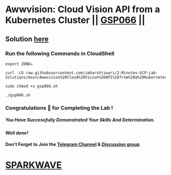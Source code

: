# Awwvision: Cloud Vision API from a Kubernetes Cluster || [GSP066](https://www.cloudskillsboost.google/focuses/1241?parent=catalog) ||

## Solution [here](https://youtu.be/6z47q_JfW7A)

### Run the following Commands in CloudShell

```
export ZONE=
```
```
curl -LO raw.githubusercontent.com/imharshtiwari/2-Minutes-GCP-Lab-Solutions/main/Awwvision%20Cloud%20Vision%20API%20from%20a%20Kubernetes%20Cluster/gsp066.sh

sudo chmod +x gsp066.sh

./gsp066.sh
```

### Congratulations 🎉 for Completing the Lab !

##### *You Have Successfully Demonstrated Your Skills And Determination.*

#### *Well done!*

#### Don't Forget to Join the [Telegram Channel](https://t.me/sparkwave.01) & [Discussion group](https://t.me/sparkwave.01chats)

# [SPARKWAVE](https://www.youtube.com/@sparkwave.01)
